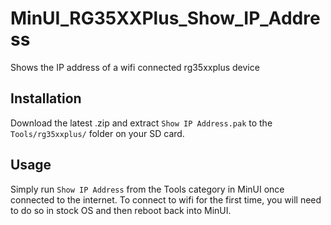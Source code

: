 # MinUI_RG35XXPlus_Show_IP_Address
Shows the IP address of a wifi connected rg35xxplus device

## Installation
Download the latest .zip and extract `Show IP Address.pak` to the `Tools/rg35xxplus/` folder on your SD card.

## Usage
Simply run `Show IP Address` from the Tools category in MinUI once connected to the internet. To connect to wifi for the first time, you will need to do so in stock OS and then reboot back into MinUI.
